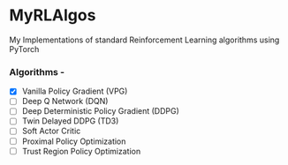 # MyRLAlgos

My Implementations of standard Reinforcement Learning algorithms using PyTorch  
### Algorithms -
- [X] Vanilla Policy Gradient (VPG)
- [ ] Deep Q Network (DQN)
- [ ] Deep Deterministic Policy Gradient (DDPG)
- [ ] Twin Delayed DDPG (TD3)
- [ ] Soft Actor Critic
- [ ] Proximal Policy Optimization
- [ ] Trust Region Policy Optimization
